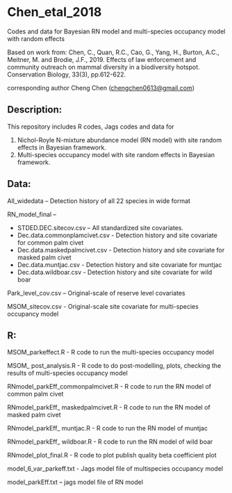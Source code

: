 # Chen_etal_2018
Codes and data for Bayesian RN model and multi-species occupancy model with random effects

Based on work from: Chen, C., Quan, R.C., Cao, G., Yang, H., Burton, A.C., Meitner, M. and Brodie, J.F., 2019. Effects of law enforcement and community outreach on mammal diversity in a biodiversity hotspot. Conservation Biology, 33(3), pp.612-622.

corresponding author Cheng Chen (chengchen0613@gmail.com)

## **Description:**
This repository includes R codes, Jags codes and data for 
1) Nichol-Royle N-mixture abundance model (RN model) with site random effects in Bayesian framework.
2) Multi-species occupancy model with site random effects in Bayesian framework.

## **Data:**
All_widedata – Detection history of all 22 species in wide format 

RN_model_final –
-	STDED.DEC.sitecov.csv – All standardized site covariates. 
-	Dec.data.commonplamcivet.csv - Detection history and site covariate for common palm civet
-	Dec.data.maskedpalmcivet.csv - Detection history and site covariate for masked palm civet
-	Dec.data.muntjac.csv - Detection history and site covariate for muntjac
-	Dec.data.wildboar.csv - Detection history and site covariate for wild boar

Park_level_cov.csv – Original-scale of reserve level covariates

MSOM_sitecov.csv - Original-scale site covariate for multi-species occupancy model 

## **R:**

MSOM_parkeffect.R - R code to run the multi-species occupancy model

MSOM_ post_analysis.R - R code to do post-modelling, plots, checking the results of multi-species occupancy model

RNmodel_parkEff_commonpalmcivet.R - R code to run the RN model of common palm civet

RNmodel_parkEff_ maskedpalmcivet.R - R code to run the RN model of masked palm civet

RNmodel_parkEff_ muntjac.R - R code to run the RN model of muntjac

RNmodel_parkEff_ wildboar.R - R code to run the RN model of wild boar

RNmodel_plot_final.R - R code to plot publish quality beta coefficient plot

model_6_var_parkeff.txt - Jags model file of multispecies occupancy model 

model_parkEff.txt – jags model file of RN model 


